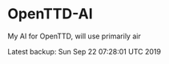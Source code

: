 # OpenTTD-AI
My AI for OpenTTD, will use primarily air

Latest backup: Sun Sep 22 07:28:01 UTC 2019
